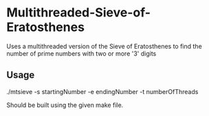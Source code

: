 # Multithreaded-Sieve-of-Eratosthenes
Uses a multithreaded version of the Sieve of Eratosthenes to find the number of prime numbers with two or more '3' digits

## Usage
./mtsieve -s startingNumber -e endingNumber -t numberOfThreads

Should be built using the given make file.
